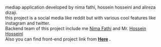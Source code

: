 
mediap application
developed by nima fathi, hossein hosseini and alireza dizaji. <br>
this project is a social media like reddit but with various cool features like instagram and twitter. <br>
Backend team of this project include me [Nima Fathi](https://github.com/Niwgoat) and Mr. [Hossein Hosseini](https://github.com/hhosseini1377) <br>
Also you can find front-end project link from <b>[Here](https://github.com/alirezadizaji/WebProject_Front) <b> .
